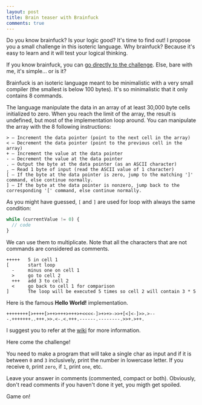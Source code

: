 ```yaml
---
layout: post
title: Brain teaser with Brainfuck
comments: true
---
```


Do you know brainfuck? Is your logic good? It's time to find out! I propose you a small challenge in this isoteric language. Why brainfuck? Because it's easy to learn and it will test your logical thinking.

If you know brainfuck, you can <a href="{{ site.baseurl }}{{ page.url }}#challenge">go directly to the challenge</a>. Else, bare with me, it's simple... or is it?

Brainfuck is an isoteric language meant to be minimalistic with a very small compiler (the smallest is below 100 bytes). It's so minimalistic that it only contains 8 commands.

The language manipulate the data in an array of at least 30,000 byte cells initialized to zero. When you reach the limit of the array, the result is undefined, but most of the implementation loop around. You can manipulate the array with the 8 following instructions:

```
> — Increment the data pointer (point to the next cell in the array)
< — Decrement the data pointer (point to the previous cell in the array)
+ — Increment the value at the data pointer
- — Decrement the value at the data pointer
. — Output the byte at the data pointer (as an ASCII character)
, — Read 1 byte of input (read the ASCII value of 1 character)
[ — If the byte at the data pointer is zero, jump to the matching ']' command, else continue normally.
] — If the byte at the data pointer is nonzero, jump back to the corresponding '[' command, else continue normally.
```

As you might have guessed, `[` and `]` are used for loop with always the same condition:

``` js
while (currentValue != 0) {
  // code
}
```

We can use them to multiplicate. Note that all the characters that are not commands are considered as comments.

```
+++++   5 in cell 1
[       start loop
  -     minus one on cell 1
  >     go to cell 2
  +++   add 3 to cell 2
  <     go back to cell 1 for comparison
]       The loop will be executed 5 times so cell 2 will contain 3 * 5
```

Here is the famous **Hello World!** implementation.

```
++++++++[>++++[>++>+++>+++>+<<<<-]>+>+>->>+[<]<-]>>.>---.+++++++..+++.>>.<-.<.+++.------.--------.>>+.>++.
```

I suggest you to refer at the [wiki](https://en.wikipedia.org/wiki/Brainfuck) for more information.

<p id="challenge">
  Here come the challenge!
</p>

You need to make a program that will take a single char as input and if it is between `0` and `3` inclusively, print the number in lowercase letter.
If you receive `0`, print `zero`, if `1`, print `one`, etc.

Leave your answer in comments (commented, compact or both). Obviously, don't read comments if you haven't done it yet, you migth get spoiled.

Game on!
